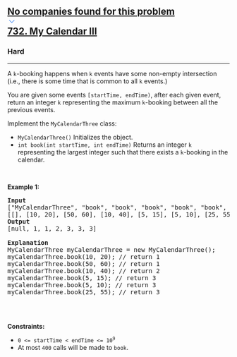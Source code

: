 <h2><a href="https://leetcode.com/problems/my-calendar-iii/"><div id="big-omega-company-tags"><div id="big-omega-topbar"><div class="companyTagsContainer" style="overflow-x: scroll; flex-wrap: nowrap;"><div class="companyTagsContainer--tag">No companies found for this problem</div></div><div class="companyTagsContainer--chevron"><div><svg version="1.1" id="icon" xmlns="http://www.w3.org/2000/svg" xmlns:xlink="http://www.w3.org/1999/xlink" x="0px" y="0px" viewBox="0 0 32 32" fill="#4087F1" xml:space="preserve" style="width: 20px; --darkreader-inline-fill: #4aa0f2;" data-darkreader-inline-fill=""><polygon points="16,22 6,12 7.4,10.6 16,19.2 24.6,10.6 26,12 "></polygon><rect id="_x3C_Transparent_Rectangle_x3E_" class="st0" fill="none" width="32" height="32"></rect></svg></div></div></div></div>732. My Calendar III</a></h2><h3>Hard</h3><hr><div><p>A <code>k</code>-booking happens when <code>k</code> events have some non-empty intersection (i.e., there is some time that is common to all <code>k</code> events.)</p>

<p>You are given some events <code>[startTime, endTime)</code>, after each given event, return an integer <code>k</code> representing the maximum <code>k</code>-booking between all the previous events.</p>

<p>Implement the <code>MyCalendarThree</code> class:</p>

<ul>
	<li><code>MyCalendarThree()</code> Initializes the object.</li>
	<li><code>int book(int startTime, int endTime)</code> Returns an integer <code>k</code> representing the largest integer such that there exists a <code>k</code>-booking in the calendar.</li>
</ul>

<p>&nbsp;</p>
<p><strong class="example">Example 1:</strong></p>

<pre><strong>Input</strong>
["MyCalendarThree", "book", "book", "book", "book", "book", "book"]
[[], [10, 20], [50, 60], [10, 40], [5, 15], [5, 10], [25, 55]]
<strong>Output</strong>
[null, 1, 1, 2, 3, 3, 3]

<strong>Explanation</strong>
MyCalendarThree myCalendarThree = new MyCalendarThree();
myCalendarThree.book(10, 20); // return 1
myCalendarThree.book(50, 60); // return 1
myCalendarThree.book(10, 40); // return 2
myCalendarThree.book(5, 15); // return 3
myCalendarThree.book(5, 10); // return 3
myCalendarThree.book(25, 55); // return 3

</pre>

<p>&nbsp;</p>
<p><strong>Constraints:</strong></p>

<ul>
	<li><code>0 &lt;= startTime &lt; endTime &lt;= 10<sup>9</sup></code></li>
	<li>At most <code>400</code> calls will be made to <code>book</code>.</li>
</ul>
</div>